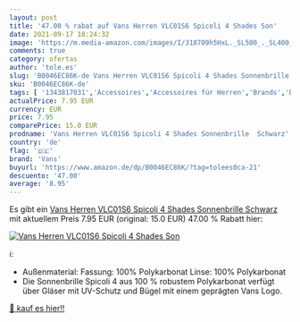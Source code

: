 ```yaml
---
layout: post
title: '47.00 % rabat auf Vans Herren VLC01S6 Spicoli 4 Shades Son'
date: 2021-09-17 18:24:32
image: 'https://m.media-amazon.com/images/I/318709h5HxL._SL500_._SL400_.jpg'
comments: true
category: ofertas
author: 'tole.es'
slug: 'B0046EC86K-de Vans Herren VLC01S6 Spicoli 4 Shades Sonnenbrille Schwarz'
sku: 'B0046EC86K-de'
tags: [ '1343817031','Accessoires','Accessoires für Herren','Brands','Brillen & Zubehör für Herren','Damenmode','Fashion','Herrenbekleidung','Herrenmode','Produkte','Sonnenbrillen','Sonnenbrillen für Herren','Vans','vans', ]
actualPrice: 7.95 EUR
currency: EUR
price: 7.95
comparePrice: 15.0 EUR
prodname: 'Vans Herren VLC01S6 Spicoli 4 Shades Sonnenbrille  Schwarz'
country: 'de'
flag: '🇩🇪'
brand: 'Vans'
buyurl: 'https://www.amazon.de/dp/B0046EC86K/?tag=tolees0ca-21'
descuento: '47.00'
average: '8.95'
---
```


Es gibt ein [Vans Herren VLC01S6 Spicoli 4 Shades Sonnenbrille  Schwarz](https://www.amazon.de/dp/B0046EC86K/?tag=tolees0ca-21) mit aktuellem Preis 7.95 EUR (original: 15.0 EUR) 47.00 % Rabatt hier:

[![Vans Herren VLC01S6 Spicoli 4 Shades Son](https://m.media-amazon.com/images/I/318709h5HxL._SL500_._SL400_.jpg)](https://www.amazon.de/dp/B0046EC86K/?tag=tolees0ca-21)

ℹ️:

- Außenmaterial: Fassung: 100% Polykarbonat Linse: 100% Polykarbonat
- Die Sonnenbrille Spicoli 4 aus 100 % robustem Polykarbonat verfügt über Gläser mit UV-Schutz und Bügel mit einem geprägten Vans Logo.

[🛒 kauf es hier!!](https://www.amazon.de/dp/B0046EC86K/?tag=tolees0ca-21)
